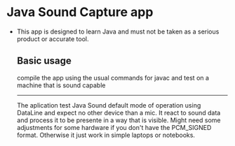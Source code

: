 # Java Sound Capture app
* This app is designed to learn Java and must not be taken as a serious product or accurate tool.

  ## Basic usage
  compile the app using the usual commands for javac and test on a machine that is sound capable
  _______________________________________________________________________________________________



  The aplication test Java Sound default mode of operation using DataLine and expect no other
  device than a mic. It react to sound data and process it to be presente in a way that is
   visible. Might need some adjustments for some hardware if you don't have the PCM_SIGNED format.
  Otherwise it just work in simple laptops or notebooks.
